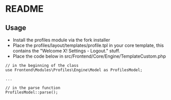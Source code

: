 # README

## Usage

* Install the profiles module via the fork installer
* Place the profiles/layout/templates/profile.tpl in your core template, this contains the "Welcome X! Settings - Logout." stuff.
* Place the code below in src/Frontend/Core/Engine/TemplateCustom.php

```
// in the beginning of the class
use Frontend\Modules\Profiles\Engine\Model as ProfilesModel;

...

// in the parse function
ProfilesModel::parse();
```
